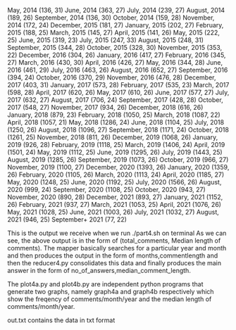 May, 2014	(136, 31)
June, 2014	(363, 27)
July, 2014	(239, 27)
August, 2014	(189, 26)
September, 2014	(136, 30)
October, 2014	(159, 28)
November, 2014	(172, 24)
December, 2015	(181, 27)
January, 2015	(202, 27)
February, 2015	(188, 25)
March, 2015	(145, 27)
April, 2015	(141, 26)
May, 2015	(222, 25)
June, 2015	(319, 23)
July, 2015	(247, 33)
August, 2015	(248, 31)
September, 2015	(344, 28)
October, 2015	(328, 30)
November, 2015	(353, 22)
December, 2016	(304, 26)
January, 2016	(417, 27)
February, 2016	(345, 27)
March, 2016	(430, 30)
April, 2016	(426, 27)
May, 2016	(344, 28)
June, 2016	(461, 29)
July, 2016	(463, 26)
August, 2016	(652, 27)
September, 2016	(394, 24)
October, 2016	(370, 29)
November, 2016	(476, 28)
December, 2017	(403, 31)
January, 2017	(573, 28)
February, 2017	(535, 23)
March, 2017	(598, 28)
April, 2017	(620, 26)
May, 2017	(610, 26)
June, 2017	(577, 27)
July, 2017	(632, 27)
August, 2017	(706, 24)
September, 2017	(428, 28)
October, 2017	(548, 27)
November, 2017	(934, 26)
December, 2018	(616, 26)
January, 2018	(879, 23)
February, 2018	(1050, 25)
March, 2018	(1087, 22)
April, 2018	(1057, 21)
May, 2018	(1286, 24)
June, 2018	(1104, 25)
July, 2018	(1250, 26)
August, 2018	(1096, 27)
September, 2018	(1171, 24)
October, 2018	(1261, 25)
November, 2018	(811, 26)
December, 2019	(1068, 26)
January, 2019	(926, 28)
February, 2019	(1118, 25)
March, 2019	(1406, 24)
April, 2019	(1501, 24)
May, 2019	(1112, 25)
June, 2019	(1295, 26)
July, 2019	(1443, 25)
August, 2019	(1285, 26)
September, 2019	(1073, 26)
October, 2019	(966, 27)
November, 2019	(1100, 27)
December, 2020	(1393, 26)
January, 2020	(1359, 26)
February, 2020	(1105, 26)
March, 2020	(1113, 24)
April, 2020	(1185, 27)
May, 2020	(1248, 25)
June, 2020	(1192, 25)
July, 2020	(1566, 26)
August, 2020	(999, 24)
September, 2020	(1108, 25)
October, 2020	(943, 27)
November, 2020	(890, 28)
December, 2021	(893, 27)
January, 2021	(1152, 26)
February, 2021	(937, 27)
March, 2021	(1053, 25)
April, 2021	(1076, 26)
May, 2021	(1028, 25)
June, 2021	(1003, 26)
July, 2021	(1032, 27)
August, 2021	(946, 25)
September+ 2021	(77, 22)

This is the output we receive when we run ./part4.sh on terminal
As we can see, the above output is in the form of (total_comments, Median length of comments).
The mapper basically searches for a particular year and month and then produces the output in the form of months,commentlength and then the reducer4.py consolidates this data and finally produces the main answer in the form of no_of_answers,median_comment_length.

The plot4a.py and plot4b.py are independent python programs that generate two graphs, namely graph4a and graph4b respectively which show the freqency of comments/month/year and the median length of comments/month/year.

out.txt contains the data in txt format

